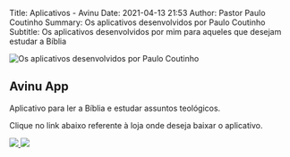 Title: Aplicativos - Avinu
Date: 2021-04-13 21:53
Author: Pastor Paulo Coutinho
Summary: Os aplicativos desenvolvidos por Paulo Coutinho
Subtitle: Os aplicativos desenvolvidos por mim para aqueles que desejam estudar a Bíblia

<img src="{static}/images/headers/aplicativos.jpg" alt="Os aplicativos desenvolvidos por Paulo Coutinho" class="center" style="margin-top: 0;">

## Avinu App

Aplicativo para ler a Bíblia e estudar assuntos teológicos.

Clique no link abaixo referente à loja onde deseja baixar o aplicativo.

<a href="https://apps.apple.com/br/app/avinu-app-bible-and-theology/id1559840010" target="_blank">
    <img src="{static}/images/outros/apple-store.png" style="max-width: 200px">
</a>

<a href="https://play.google.com/store/apps/details?id=com.avinuapp.main" target="_blank">
    <img src="{static}/images/outros/google-store.png" style="max-width: 200px">
</a>
